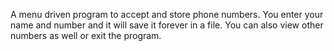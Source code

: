   A menu driven program to accept and store phone numbers. 
You enter your name and number and it will save it forever in a file.
You can also view other numbers as well or exit the program.
